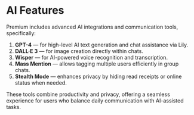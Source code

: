 # AI Features

Premium includes advanced AI integrations and communication tools, specifically:

1. **GPT-4** — for high-level AI text generation and chat assistance via Lily.
2. **DALL·E 3** — for image creation directly within chats.
3. **Wisper** — for AI-powered voice recognition and transcription.
4. **Mass Mention** — allows tagging multiple users efficiently in group chats.
5. **Stealth Mode** — enhances privacy by hiding read receipts or online status when needed.

These tools combine productivity and privacy, offering a seamless experience for users who balance daily communication with AI-assisted tasks.
